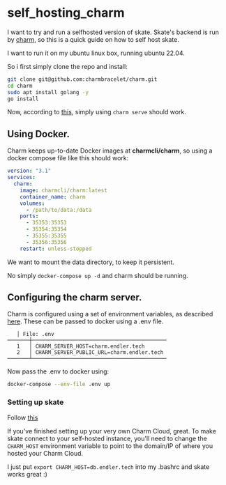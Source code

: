# self_hosting_charm

I want to try and run a selfhosted version of skate.
Skate's backend is run by [charm](git@github.com:charmbracelet/charm.git), so this is a quick guide on how to self host skate.

I want to run it on my ubuntu linux box, running ubuntu 22.04.

So i first simply clone the repo and install:
```bash
git clone git@github.com:charmbracelet/charm.git
cd charm
sudo apt install golang -y
go install
```

Now, according to [this](https://github.com/charmbracelet/charm#self-hosting), simply using
`charm serve` should work.

## Using Docker.

Charm keeps up-to-date Docker images at **charmcli/charm**, so using a docker compose file like this should work:
```yaml
version: "3.1"
services:
  charm:
    image: charmcli/charm:latest
    container_name: charm
    volumes:
      - /path/to/data:/data
    ports:
      - 35353:35353
      - 35354:35354
      - 35355:35355
      - 35356:35356
    restart: unless-stopped
```

We want to mount the data directory, to keep it persistent.

No simply `docker-compose up -d` and charm should be running.

## Configuring the charm server.

Charm is configured using a set of environment variables, as described [here](https://github.com/charmbracelet/charm#server-settings).
These can be passed to docker using a .env file.

```
   │ File: .env
───────┼───────────────────────────────────────────
   1   │ CHARM_SERVER_HOST=charm.endler.tech
   2   │ CHARM_SERVER_PUBLIC_URL=charm.endler.tech
───────┴───────────────────────────────────────────
```

Now pass the .env to docker using:
```bash
docker-compose --env-file .env up
```

### Setting up skate


Follow [this](https://github.com/charmbracelet/skate#installation)

If you've finished setting up your very own Charm Cloud, great.
To make skate connect to your self-hosted instance, you'll need to change the `CHARM_HOST` environment variable to point to the domain/IP of where you hosted your Charm Cloud.

I just put 
`export CHARM_HOST=db.endler.tech` 
into my .bashrc and skate works great :)